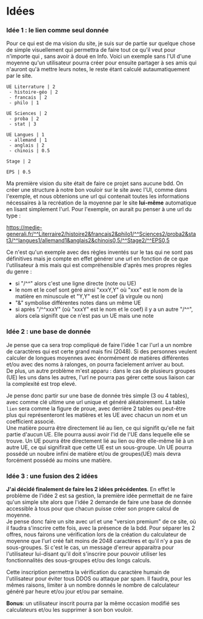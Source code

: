 # Idées


### Idée 1 : le lien comme seul donnée
Pour ce qui est de ma vision du site, je suis sur de partie sur quelque chose de simple visuellement qui permettra de faire tout ce qu'il veut pour n'importe qui
, sans avoir à doué en Info. Voici un exemple sans l'UI d'une moyenne qu'un utilisateur pourra créer pour ensuite partager à ses amis qui n'auront qu'à mettre leurs 
notes, le reste étant calculé autaumatiquement par le site.
```
UE Literrature | 2
 - histoire-géo | 2
 - francais | 2
 - philo | 1

UE Sciences | 2
 - proba | 2
 - stat | 3
 
UE Langues | 1
 - allemand | 1
 - anglais | 2
 - chinois | 0.5

Stage | 2

EPS | 0.5
```

Ma première vision du site était de faire ce projet sans aucune bdd. On créer une structure à notre bon vouloir sur le site avec l'UI, comme dans l'exemple, et 
nous obtenions une url qui contenait toutes les informations nécessaires à la recréation de la moyenne par le site **lui-même** automatique en lisant simplement l'url.
Pour l'exemple, on aurait pu penser à une url du type :

https://medie-generali.fr/^^Literraire2/histoire2&francais2&philo1/^^Sciences2/proba2&stat3/^^langues1/allemand1&anglais2&chinois0,5/^^Stage2/^^EPS0,5

Ce n'est qu'un exemple avec des règles inventés sur le tas qui ne sont pas définitives mais je compte en effet générer une url en fonction de ce que l'utilisateur à mis
mais qui est compréhensible d'après mes propres règles du genre :
- si "/^^" alors c'est une ligne directe (note ou UE)
- le nom et le coef sont géré ainsi "xxxY,Y" où "xxx" est le nom de la matière en minuscule et "Y,Y" est le coef (à virgule ou non)
- "&" symbolise différentes notes dans un même UE
- si après "/^^xxxY" (où "xxxY" est le nom et le coef) il y a un autre "/^^", alors cela signifit que ce n'est pas un UE mais une note


### Idée 2 : une base de donnée 
Je pense que ca sera trop compliqué de faire l'idée 1 car l'url a un nombre de caractères qui est certe grand mais fini (2048). Si des personnes veulent calculer de longues moyennes avec énormément de matières différentes et/ou avec des noms à ralonges, on pourra facielement arriver au bout. <br>
De plus, un autre problème m'est apparu : dans le cas de plusieurs groupes (UE) les uns dans les autres, l'url ne pourra pas gérer cette sous liaison car la complexité est trop elevé.

Je pense donc partir sur une base de donnée très simple (3 ou 4 tables), avec comme clé ultime une url unique et généré aléatoirement. La table ``lien`` sera comme la figure de proue, avec derrière 2 tables ou peut-être plus qui représenteront les matières et les UE avec chacun un nom et un coefficient associé. <br>
Une matière pourra être directement lié au lien, ce qui signifit qu'elle ne fait partie d'aucun UE. Elle pourra aussi avoir l'id de l'UE dans lequelle elle se trouve.
Un UE pourra être directement lié au lien ou être elle-même lié à un autre UE, ce qui signifirait que cette UE est un sous-groupe. Un UE pourra possédé un noubre infini de matière et/ou de groupes(UE) mais devra forcément possédé au moins une matière.

### Idée 3 : une fusion des 2 idées

**J'ai décidé finalement de faire les 2 idées précédentes**.
En effet le problème de l'idée 2 est sa gestion, la première idée permettait de ne faire qu'un simple site alors que l'idée 2 demande de faire une base de donnée accessible à tous pour que chacun puisse créer son propre calcul de moyenne.<br>
Je pense donc faire un site avec url et une "version premium" de ce site, où il faudra s'inscrire cette fois, avec la présence de la bdd.
Pour séparer les 2 offres, nous fairons une vérification lors de la création du calculateur de moyenne que l'url créé fait moins de 2048 caractères et qu'il n'y a pas de sous-groupes. Si c'est le cas, un message d'erreur apparaitra pour l'utilisateur lui-disant qu'il doit s'inscrire pour pouvoir utiliser les fonctionnalités des sous-groupes et/ou des longs calculs.

Cette inscription permettra la vérification du caractère humain de l'utilisateur pour éviter tous DDOS ou attaque par spam. Il faudra, pour les mêmes raisons, limiter à un nombre donnés le nombre de calculateur généré par heure et/ou jour et/ou par semaine.

**Bonus**: un utilisateur inscrit pourra par la même occasion modifié ses calculateurs et/ou les supprimer à son bon vouloir.
